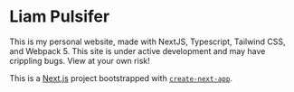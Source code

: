 # Liam Pulsifer

This is my personal website, made with NextJS, Typescript, Tailwind CSS, and Webpack 5. This site is under active development and may have crippling bugs. View at your own risk!

This is a [Next.js](https://nextjs.org/) project bootstrapped with [`create-next-app`](https://github.com/vercel/next.js/tree/canary/packages/create-next-app).
